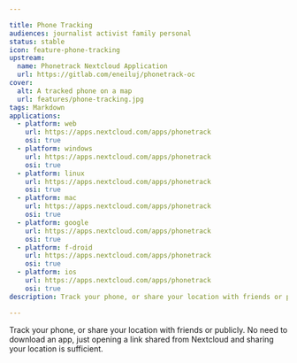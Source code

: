 ```yaml
---

title: Phone Tracking
audiences: journalist activist family personal
status: stable
icon: feature-phone-tracking
upstream:
  name: Phonetrack Nextcloud Application
  url: https://gitlab.com/eneiluj/phonetrack-oc
cover:
  alt: A tracked phone on a map
  url: features/phone-tracking.jpg
tags: Markdown
applications:
  - platform: web
    url: https://apps.nextcloud.com/apps/phonetrack
    osi: true
  - platform: windows
    url: https://apps.nextcloud.com/apps/phonetrack
    osi: true
  - platform: linux
    url: https://apps.nextcloud.com/apps/phonetrack
    osi: true
  - platform: mac
    url: https://apps.nextcloud.com/apps/phonetrack
    osi: true
  - platform: google
    url: https://apps.nextcloud.com/apps/phonetrack
    osi: true
  - platform: f-droid
    url: https://apps.nextcloud.com/apps/phonetrack
    osi: true
  - platform: ios
    url: https://apps.nextcloud.com/apps/phonetrack
    osi: true
description: Track your phone, or share your location with friends or publicly

---
```


Track your phone, or share your location with friends or publicly. No need to download an app, just opening a link shared from Nextcloud and sharing your location is sufficient.